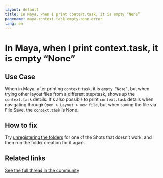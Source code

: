 ```yaml
---
layout: default
title: In Maya, when I print context.task, it is empty “None”
pagename: maya-context-task-empty-none-error
lang: en
---
```


# In Maya, when I print context.task, it is empty “None”

## Use Case

When in Maya, after printing `context.task`, it is `empty “None”`, but when trying other layout files from a different step/task, shows up the `context.task` details. It's also possible to print `context.task` details when navigating through `Open > Layout > new file`, but when saving the file via File Save, the `context.task` is None.

## How to fix

Try [unregistering the folders](https://community.shotgridsoftware.com/t/how-can-i-unregister-folders-when-using-a-distributed-config/189) for one of the Shots that doesn’t work, and then run the folder creation for it again.


## Related links

[See the full thread in the community](https://community.shotgridsoftware.com/t/context-task-none/3705)